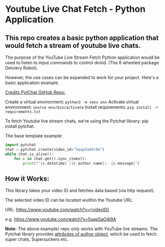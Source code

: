 # Youtube Live Chat Fetch - Python Application

## This repo creates a basic python application that would fetch a stream of youtube live chats.

The purpose of the YouTube Live Stream Fetch Python application would be used to listen to input commands to control droiid. (The 6 wheeled package Delviery Robot).

However, the use cases can be expanded to work for your project. Here's a basic application example.

[Credits PytChat GitHub Repo:](https://pypi.org/project/pytchat/)

Create a virtual environment: `python3 -m venv env`
Activate virtual environment: `source env/bin/activate`
Install requirements: `pip install -r requirements.txt`

To fetch Youtube live stream chats, we’re using the Pytchat library: pip install pytchat.

The base template example:

``` python
import pytchat
chat = pytchat.create(video_id="5qap5aO4c9A")
while chat.is_alive():
    for c in chat.get().sync_items():
        print(f"{c.datetime} [{c.author.name}]- {c.message}")
```

## How it Works:
This library takes your video ID and fetches data based (via http request). 

The selected video ID can be located wuithin the Youtube URL:

URL: https://www.youtube.com/watch?v={videoID} 

e.g. https://www.youtube.com/watch?v=5qap5aO4i9A

**Note:** The above example/ repo only works with YouTube live streams.
The Pytchat library provides [attributes of author object](https://github.com/taizan-hokuto/pytchat/wiki/DefaultProcessor), which be used to fetch super chats, Supersuckers etc.
